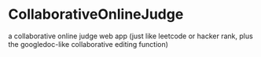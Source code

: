 # CollaborativeOnlineJudge
a collaborative online judge web app (just like leetcode or hacker rank, plus the googledoc-like collaborative editing function)
